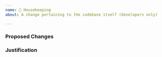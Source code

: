 ```yaml
---
name: 🏡 Housekeeping
about: A change pertaining to the codebase itself (developers only)

---
```


<!--
    NOTE: This template is for use by maintainers only. Please do not submit
    an issue using this template unless you have been specifically asked to
    do so.
-->
### Proposed Changes


<!-- Provide justification for the proposed change(s). -->
### Justification